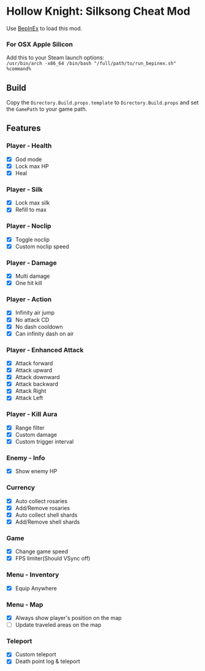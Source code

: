 ﻿# Hollow Knight: Silksong Cheat Mod

Use [BepInEx](https://github.com/BepInEx/BepInEx) to load this mod.

### For OSX Apple Silicon

Add this to your Steam launch options:  
`/usr/bin/arch -x86_64 /bin/bash "/full/path/to/run_bepinex.sh" %command%`

## Build

Copy the `Directory.Build.props.template` to `Directory.Build.props` and set the `GamePath` to your game path.

## Features

### Player - Health

- [x] God mode
- [x] Lock max HP
- [x] Heal

### Player - Silk

- [x] Lock max silk
- [x] Refill to max

### Player - Noclip

- [x] Toggle noclip
- [x] Custom noclip speed

### Player - Damage

- [x] Multi damage
- [x] One hit kill

### Player - Action

- [x] Infinity air jump
- [x] No attack CD
- [x] No dash cooldown
- [x] Can infinity dash on air

### Player - Enhanced Attack

- [x] Attack forward
- [x] Attack upward
- [x] Attack downward
- [x] Attack backward
- [x] Attack Right
- [x] Attack Left

### Player - Kill Aura

- [x] Range filter
- [x] Custom damage
- [x] Custom trigger interval

### Enemy - Info

- [x] Show enemy HP

### Currency

- [x] Auto collect rosaries
- [x] Add/Remove rosaries
- [x] Auto collect shell shards
- [x] Add/Remove shell shards

### Game

- [x] Change game speed
- [x] FPS limiter(Should VSync off)

### Menu - Inventory

- [x] Equip Anywhere

### Menu - Map

- [x] Always show player's position on the map
- [ ] Update traveled areas on the map

### Teleport

- [x] Custom teleport
- [x] Death point log & teleport